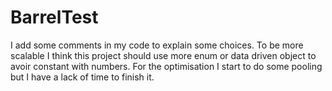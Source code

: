 # BarrelTest
I add some comments in my code to explain some choices.
To be more scalable I think this project should use more enum or data driven object to avoir constant with numbers.
For the optimisation I start to do some pooling but I have a lack of time to finish it.
